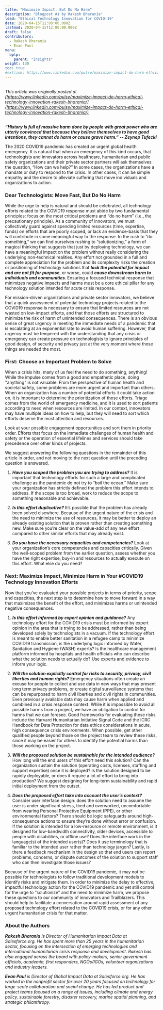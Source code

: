 ```yaml
---
title: "Maximize Impact, But Do No Harm"
description: "Blogpost #1 by Rakesh Bharania"
lead: "Ethical Technology Innovation for COVID-19"
date: 2020-04-15T12:00:00.000Z
lastmod: 2020-04-15T12:00:00.000Z
draft: false
contributors:
  - Rakesh Bharania
  - Evan Paul
menu:
  bplp:
    parent: "insights"
weight: 130
toc: true
#extlink: https://www.linkedin.com/pulse/maximize-impact-do-harm-ethical-technology-innovation-rakesh-bharania/
---
```


&nbsp;  
*This article was originally posted at [https://www.linkedin.com/pulse/maximize-impact-do-harm-ethical-technology-innovation-rakesh-bharania/](https://www.linkedin.com/pulse/maximize-impact-do-harm-ethical-technology-innovation-rakesh-bharania/)*

&nbsp;  
***“History is full of massive harm done by people with great power who are utterly convinced that because they believe themselves to have good intentions, they cannot do harm or cause grave harm.” -- Zeynep Tufecki***

The 2020 COVID19 pandemic has created an urgent global health emergency. It is natural that when an emergency of this kind occurs, that technologists and innovators across healthcare, humanitarian and public safety organizations and their private sector partners will ask themselves the question, “How can we help?” In some cases, the organizations have a mandate or duty to respond to the crisis. In other cases, it can be simple empathy and the desire to alleviate suffering that move individuals and organizations to action.

### Dear Technologists: Move Fast, But Do No Harm

While the urge to help is natural and should be celebrated, all technology efforts related to the COVID19 response must abide by two fundamental principles: focus on the most critical problems and “do no harm” (i.e., the precautionary principle). As a community of innovators, we must collectively guard against spending limited resources (time, expertise, funds) on efforts that are poorly scoped, or lack an evidence-basis that they will contribute in some meaningful way to the response. In the rush to “do something,” we can find ourselves rushing to “solutionizing,” a form of magical thinking that suggests that just by deploying technology, we can have a meaningful impact on the problem without really considering the underlying non-technical realities. Any effort not grounded in a full and complete appreciation for the problem and its complexity risks the creation or positioning of technology solutions that ***lack the potential for impact and are not fit for purpose***, or worse, could ***cause downstream harm to individuals and communities***. Ensuring a focused technical response that minimizes negative impacts and harms must be a core ethical pillar for any technology solution intended for acute crisis response.

For mission-driven organizations and private sector innovators, we believe that a quick assessment of potential technology projects related to the COVID19 response is necessary to ensure that limited resources are not wasted on low-impact efforts, and that those efforts are structured to minimize the risk of harm of unintended consequences. There is an obvious sense of great urgency in meeting the immediate needs of a pandemic that is escalating at an exponential rate to avoid human suffering. However, that urgency must be tempered with the understanding that any crisis or emergency can create pressure on technologists to ignore principles of good design, of security and privacy just at the very moment where those things are needed the most.

### First: Choose an Important Problem to Solve

When a crisis hits, many of us feel the need to do something, anything! While the impulse comes from a good and empathetic place, doing "anything" is not valuable. From the perspective of human health and societal safety, some problems are more urgent and important than others. When an organization has a number of potential efforts it could take action on, it is important to determine the prioritization of those efforts. Triage comes from the world of emergency medicine, and it is used to sort patients according to need when resources are limited. In our context, innovators may have multiple ideas on how to help, but they will need to sort which efforts deserve the most attention and resources.

Look at your possible engagement opportunities and sort them in priority order. Efforts that focus on the immediate challenges of human health and safety or the operation of essential lifelines and services should take precedence over other kinds of projects.

We suggest answering the following questions in the remainder of this article in order, and not moving to the next question until the preceding question is answered.

1. ***Have you scoped the problem you are trying to address?*** It is important that technology efforts for such a large and complicated challenge as the pandemic do not try to “boil the ocean.” Make sure your organization has strictly defined the problem this effort intends to address. If the scope is too broad, work to reduce the scope to something reasonable and achievable.

2. ***Is this effort duplicative?*** It’s possible that the problem has already been solved elsewhere. Because of the urgent nature of the crisis and the need to minimize the use of resources, it may be better to deploy an already existing solution that is proven rather than creating something new. Make sure you’re clear on the value-add of any new effort compared to other similar efforts that may already exist.

3. ***Do you have the necessary capacities and competencies?*** Look at your organization’s core competencies and capacities critically. Given the well-scoped problem from the earlier question, assess whether you have the right expertise, buy-in and resources to actually execute on this effort. What else do you need?

### Next: Maximize Impact, Minimize Harm in Your #COVID19 Technology Innovation Efforts

Now that you’ve evaluated your possible projects in terms of priority, scope and capacities, the next step is to determine how to move forward in a way that maximizes the benefit of the effort, and minimizes harms or unintended negative consequences. 

1. ***Is this effort informed by expert opinion and guidance?*** Any technology effort for the COVID19 crisis must be informed by expert opinion in the area that is trying to be addressed, rather than being developed solely by technologists in a vacuum. If the technology effort is meant to enable better sanitation in a refugee camp to minimize COVID19 transmission, is the underlying logic informed by Water, Sanitation and Hygiene (WASH) experts? Is the healthcare management platform informed by hospitals and health officials who can describe what the solution needs to actually do? Use experts and evidence to inform your logic.

2. ***Will the solution explicitly control for risks to security, privacy, civil liberties and human rights?*** Emergency situations often create an excuse for people to collect and use data in new ways that may present long term privacy problems, or create digital surveillance systems that can be repurposed to harm civil liberties and civil rights in communities. Even previously available data may cause harm when applied and combined in a crisis response context. While it is impossible to avoid all possible harms from a project, we have an obligation to control for harms that we can foresee. Good frameworks for evaluating these risks include the Harvard Humanitarian Initiative Signal Code and the ICRC Handbook for Data Protection for data ethics considerations in acute, high consequence crisis environments. When possible, get other qualified people beyond those on the project team to review these risks, since it may be easier for others to identify the potential harms than those working on the project.

3. ***Will the proposed solution be sustainable for the intended audience?*** How long will the end users of this effort need this solution? Can the organization sustain the solution (operating costs, licenses, staffing and support expertise) once it is deployed? Is the solution designed to be rapidly deployable, or does it require a lot of effort to bring into production? We suggest designing for long-term sustainability and rapid initial deployment from the outset.

4. ***Does the proposed effort take into account the user’s context?*** Consider user interface design: does the solution need to assume the user is under significant stress, tired and overworked, uncomfortable from wearing Personal Protective Equipment (PPE), or other environmental factors? There should be logic safeguards around high-consequence actions to ensure they’re done without error or confusion. If the solution is intended for a low-resource or remote environment, is it designed for low-bandwidth connectivity, older devices, accessible to people with disabilities, or offline use? Does the interface work in the language(s) of the intended user(s)? Does it use terminology that is familiar to the intended user rather than technology jargon? Lastly, is there a feedback mechanism in the design so that end users can report problems, concerns, or dispute outcomes of the solution to support staff who can then investigate those issues?

Because of the urgent nature of the COVID19 pandemic, it may not be possible for technologists to follow traditional development models to identify risks and mitigate them. In order to minimize the delay to effective, impactful technology action for the COVID19 pandemic and yet still control for the urge to “solutionize” and the need to minimize harm, we propose these questions to our community of innovators and Trailblazers. This should help to facilitate a conversation around rapid assessment of any proposed technology effort related to the COVID19 crisis, or for any other urgent humanitarian crisis for that matter.  

### About the Authors

***Rakesh Bharania** is Director of Humanitarian Impact Data at Salesforce.org. He has spent more than 25 years in the humanitarian sector, focusing on the intersection of emerging technologies and international humanitarian crisis response and development. Rakesh has also engaged across the board with policy-makers, senior government officials, academia, first responders, NGOs/IGOs, volunteer organizations and industry leaders.*

***Evan Paul** is Director of Global Impact Data at Salesforce.org. He has worked in the nonprofit sector for over 20 years focused on technology for large-scale collaboration and social change. He has led product and project teams focused on a range of issues, including climate and energy policy, sustainable forestry, disaster recovery, marine spatial planning, and strategic philanthropy.*
